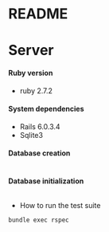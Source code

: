 # README

# Server
#### Ruby version
- ruby 2.7.2

#### System dependencies
- Rails 6.0.3.4
- Sqlite3

#### Database creation
```

```
#### Database initialization
```

```

* How to run the test suite
```
bundle exec rspec
```

